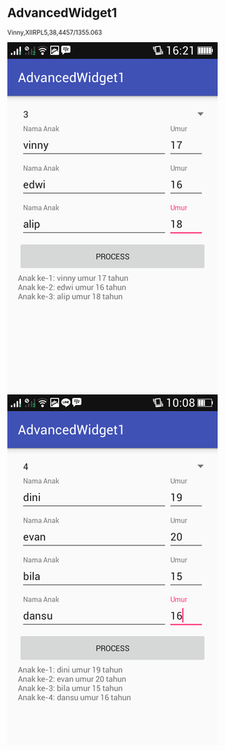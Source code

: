 # AdvancedWidget1
Vinny,XIIRPL5,38,4457/1355.063

![Screenshot_2016-10-11-16-21-31%5B1%5D](https://github.com/vinnykartika/AdvancedWidget1/blob/master/Screenshot_2016-10-11-16-21-31%5B1%5D.png)
![Screenshot_2016-10-12-10-08-33%5B1%5D](https://github.com/vinnykartika/AdvancedWidget1/blob/master/Screenshot_2016-10-12-10-08-33%5B1%5D.png)
